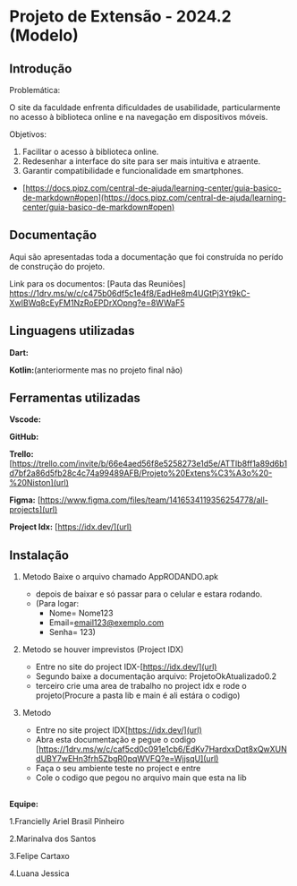 # Projeto de Extensão - 2024.2 (Modelo)

## Introdução
 Problemática:
 
O site da faculdade enfrenta dificuldades de usabilidade, particularmente no acesso à biblioteca online e na navegação em dispositivos móveis.

 Objetivos:
1. Facilitar o acesso à biblioteca online.
2. Redesenhar a interface do site para ser mais intuitiva e atraente.
3. Garantir compatibilidade e funcionalidade em smartphones.

* [https://docs.pipz.com/central-de-ajuda/learning-center/guia-basico-de-markdown#open](https://docs.pipz.com/central-de-ajuda/learning-center/guia-basico-de-markdown#open)

## Documentação

Aqui são apresentadas toda a documentação que foi construída no perído de construção do projeto.

Link para os documentos:
[Pauta das Reuniões][ https://1drv.ms/w/c/c475b06df5c1e4f8/EadHe8m4UGtPj3Yt9kC-XwIBWq8cEyFM1NzRoEPDrXOpng?e=8WWaF5 ](url)

## Linguagens utilizadas

**Dart:**

**Kotlin:**(anteriormente mas no projeto final não)


## Ferramentas utilizadas

**Vscode:**

**GitHub:**

**Trello:** [https://trello.com/invite/b/66e4aed56f8e5258273e1d5e/ATTIb8ff1a89d6b1d7bf2a86d5fb28c4c74a99489AFB/Projeto%20Extens%C3%A3o%20-%20Niston](url)

**Figma:** [https://www.figma.com/files/team/1416534119356254778/all-projects](url)

**Project Idx:** [https://idx.dev/](url)

## Instalação

1. Metodo Baixe o arquivo chamado AppRODANDO.apk
   * depois de baixar e só passar para o celular e estara rodando.
   * (Para logar:
     * Nome= Nome123
     * Email=email123@exemplo.com
     * Senha= 123)
   
2. Metodo se houver imprevistos (Project IDX)
   * Entre no site do project IDX-[https://idx.dev/](url)
   * Segundo baixe a documentação arquivo: ProjetoOkAtualizado0.2
   * terceiro crie uma area de trabalho no project idx e rode o projeto(Procure a pasta lib e main é ali estára o codigo)

3. Metodo
   * Entre no site project IDX[https://idx.dev/](url)
   * Abra esta documentação e pegue o codigo [https://1drv.ms/w/c/caf5cd0c091e1cb6/EdKv7HardxxDqt8xQwXUNdUBY7wEHn3frh5ZbgR0pqWVFQ?e=WjjsqU](url)
   * Faça o seu ambiente teste no project e entre
   * Cole o codigo que pegou no arquivo main que esta na lib


##

**Equipe:**


   1.Francielly Ariel Brasil Pinheiro

   2.Marinalva dos Santos

   3.Felipe Cartaxo

   4.Luana Jessica


